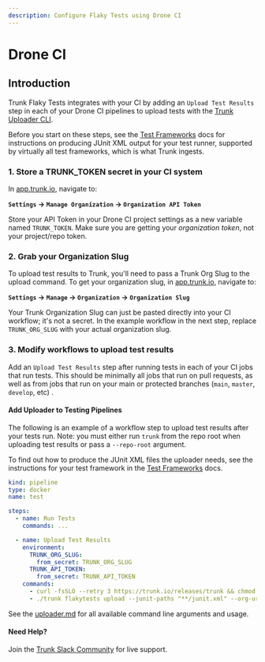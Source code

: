 ```yaml
---
description: Configure Flaky Tests using Drone CI
---
```


# Drone CI

## Introduction

Trunk Flaky Tests integrates with your CI by adding an `Upload Test Results` step in each of your Drone CI pipelines to upload tests with the [Trunk Uploader CLI](../../uploader.md).

Before you start on these steps, see the [Test Frameworks](../frameworks/) docs for instructions on producing JUnit XML output for your test runner, supported by virtually all test frameworks, which is what Trunk ingests.

### 1. Store a TRUNK\_TOKEN secret in your CI system

In [app.trunk.io](http://app.trunk.io), navigate to:

**`Settings` -> `Manage Organization` -> `Organization API Token`**

Store your API Token in your Drone CI project settings as a new variable named `TRUNK_TOKEN`. Make sure you are getting your _organization token_, not your project/repo token.

### 2. Grab your Organization Slug

To upload test results to Trunk, you'll need to pass a Trunk Org Slug to the upload command. To get your organization slug, in [app.trunk.io](http://app.trunk.io), navigate to:

&#x20;**`Settings` -> `Manage` -> `Organization` -> `Organization Slug`**

Your Trunk Organization Slug can just be pasted directly into your CI workflow; it's not a secret. In the example workflow in the next step, replace `TRUNK_ORG_SLUG` with your actual organization slug.

### 3. Modify workflows to upload test results

Add an `Upload Test Results` step after running tests in each of your CI jobs that run tests. This should be minimally all jobs that run on pull requests, as well as from jobs that run on your main or protected branches (`main`, `master`, `develop`, etc) .

#### Add Uploader to Testing Pipelines

The following is an example of a workflow step to upload test results after your tests run. Note: you must either run `trunk` from the repo root when uploading test results or pass a `--repo-root` argument.

To find out how to produce the JUnit XML files the uploader needs, see the instructions for your test framework in the [Test Frameworks](https://docs.trunk.io/flaky-tests/frameworks) docs.

```yaml
kind: pipeline
type: docker
name: test

steps:
  - name: Run Tests
    commands: ...

  - name: Upload Test Results
    environment:
      TRUNK_ORG_SLUG:
        from_secret: TRUNK_ORG_SLUG
      TRUNK_API_TOKEN:
        from_secret: TRUNK_API_TOKEN
    commands:
      - curl -fsSLO --retry 3 https://trunk.io/releases/trunk && chmod +x ./trunk
      - ./trunk flakytests upload --junit-paths "**/junit.xml" --org-url-slug <TRUNK_ORG_SLUG> --token $TRUNK_TOKEN
```

See the [uploader.md](../../uploader.md "mention") for all available command line arguments and usage.

#### Need Help?

Join the [Trunk Slack Community](https://slack.trunk.io) for live support.
